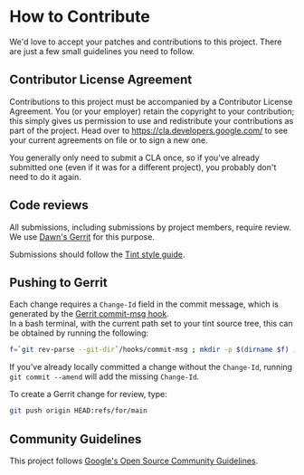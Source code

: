# How to Contribute

We'd love to accept your patches and contributions to this project. There are
just a few small guidelines you need to follow.

## Contributor License Agreement

Contributions to this project must be accompanied by a Contributor License
Agreement. You (or your employer) retain the copyright to your contribution;
this simply gives us permission to use and redistribute your contributions as
part of the project. Head over to <https://cla.developers.google.com/> to see
your current agreements on file or to sign a new one.

You generally only need to submit a CLA once, so if you've already submitted one
(even if it was for a different project), you probably don't need to do it
again.

## Code reviews

All submissions, including submissions by project members, require review. We
use [Dawn's Gerrit](https://dawn-review.googlesource.com/) for this purpose.

Submissions should follow the [Tint style guide](docs/style_guide.md).

## Pushing to Gerrit

Each change requires a `Change-Id` field in the commit message, which is generated by the [Gerrit commit-msg hook](](https://gerrit-review.googlesource.com/Documentation/cmd-hook-commit-msg.html)). \
In a bash terminal, with the current path set to your tint source tree, this can be obtained by running the following:

```bash
f=`git rev-parse --git-dir`/hooks/commit-msg ; mkdir -p $(dirname $f) ; curl -Lo $f https://gerrit-review.googlesource.com/tools/hooks/commit-msg ; chmod +x $f
```

If you've already locally committed a change without the `Change-Id`, running `git commit --amend` will add the missing `Change-Id`.

To create a Gerrit change for review, type:

```bash
git push origin HEAD:refs/for/main
```

## Community Guidelines

This project follows
[Google's Open Source Community Guidelines](https://opensource.google.com/conduct/).
